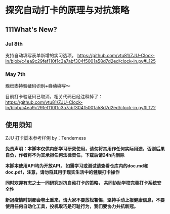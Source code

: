 # 探究自动打卡的原理与对抗策略

## 111What's New?

### Jul 8th

支持自动填写表单新增的实习选项。
https://github.com/vtu81/ZJU-Clock-In/blob/c4ea9c29fef110f1c3a7abf304f5001a58d7d2ed/clock-in.py#L125

### May 7th

<s>现已支持验证码识别+自动填写～</s>

目前打卡验证码已取消，相关代码已经注释掉了：
https://github.com/vtu81/ZJU-Clock-In/blob/c4ea9c29fef110f1c3a7abf304f5001a58d7d2ed/clock-in.py#L122

## 使用须知

ZJU 打卡脚本参考样例 by：Tenderness

**免责声明：本脚本仅供内部学习研究使用，请勿将其用作任何实际用途，否则后果自负，作者将不为其承担任何法律责任，下载后请24h内删除**

**本脚本使用API均为开放API， 如需学习或测试请查看仓库内的doc.md和doc.pdf，注意，请勿将其用于现实生活中的健康打卡操作**

**同时欢迎有志之士一同研究对抗自动打卡的策略， 共同协助学校完善打卡系统安全性**

**新冠疫情时刻都会卷土重来，请大家不要放松警惕，坚持手动上报健康信息，不要使用任何自动化工具，投机取巧是可耻行为，我们要协力共抗新冠。**
